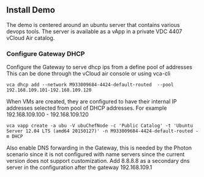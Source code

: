 ## Install Demo

The demo is centered around an ubuntu server that contains various devops tools.
The server is available as a vApp in a private VDC 4407 vCloud Air catalog.


### Configure Gateway DHCP
Configure the Gateway to serve dhcp ips from a define pool of addresses
This can be done through the vCloud air console or using vca-cli
```
vca dhcp add --network M933009684-4424-default-routed  --pool 192.168.109.101-192.168.109.120
```

When VMs are created, they are configured to have their internal IP addresses selected from pool of DHCP addresses.
For example 192.168.109.100 - 192.168.109.120

```
vca vapp create -a ubu -V ubuChefNode -c 'Public Catalog' -t 'Ubuntu Server 12.04 LTS (amd64 20150127)' -n M933009684-4424-default-routed -m DHCP 
```

Also enable DNS forwarding in the Gateway, this is needed by the Photon scenario since it is not configured with name servers since the current version does not support customization.
Add 8.8.8.8 as a secondary dns server in the configuration after the gateway 192.168.109.1

